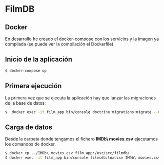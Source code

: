 # FilmDB

## Docker
En desarrollo he creado el docker-compose con los servicios y la imagen ya compilada (se puede ver la compilación el 
Dockerfile)

## Inicio de la aplicación
```bash
$ docker-compose up
```

## Primera ejecución
La primera vez que se ejecuta la aplicación hay que lanzar las migraciones de la base de datos:
```bash
$  docker exec -it film_app bin/console doctrine:migrations:migrate --no-interaction
```

## Carga de datos
Desde la carpeta donde tengamos el fichero **IMDb\ movies.csv** ejecutamos
los comandos de docker.

```bash
$ docker cp ../IMDb\ movies.csv film_app:/usr/src/filmdb/
$ docker exec -it film_app bin/console filmsdb:loadcsv IMDb\ movies.csv
```
